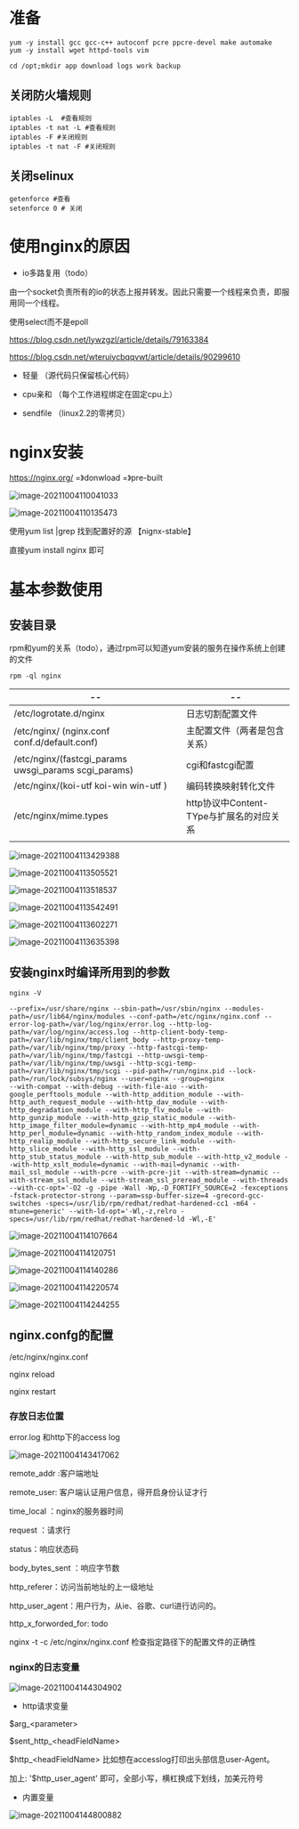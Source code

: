 # 准备

```shell
yum -y install gcc gcc-c++ autoconf pcre ppcre-devel make automake
yum -y install wget httpd-tools vim

cd /opt;mkdir app download logs work backup
```

## 关闭防火墙规则

```shell
iptables -L  #查看规则
iptables -t nat -L #查看规则
iptables -F #关闭规则
iptables -t nat -F #关闭规则
```

## 关闭selinux

```shell
getenforce #查看
setenforce 0 # 关闭
```

# 使用nginx的原因

- io多路复用（todo）

由一个socket负责所有的io的状态上报并转发。因此只需要一个线程来负责，即服用同一个线程。

使用select而不是epoll

https://blog.csdn.net/lywzgzl/article/details/79163384

https://blog.csdn.net/wteruiycbqqvwt/article/details/90299610

- 轻量 （源代码只保留核心代码）

- cpu亲和 （每个工作进程绑定在固定cpu上）
- sendfile （linux2.2的零拷贝）

# nginx安装

https://nginx.org/  =》donwload =》pre-built 

![image-20211004110041033](images\image-20211004110041033.png)

![image-20211004110135473](images\image-20211004110135473.png)

使用yum list |grep 找到配置好的源 【nignx-stable】

直接yum install nginx 即可

# 基本参数使用

## 安装目录

rpm和yum的关系（todo），通过rpm可以知道yum安装的服务在操作系统上创建的文件

```shell
rpm -ql nginx
```

| --                                                      | --                                       |
| ------------------------------------------------------- | ---------------------------------------- |
| /etc/logrotate.d/nginx                                  | 日志切割配置文件                         |
| /etc/nginx/  (nginx.conf    conf.d/default.conf)        | 主配置文件（两者是包含关系）             |
| /etc/nginx/(fastcgi_params   uwsgi_params  scgi_params) | cgi和fastcgi配置                         |
| /etc/nginx/(koi-utf   koi-win   win-utf )               | 编码转换映射转化文件                     |
| /etc/nginx/mime.types                                   | http协议中Content-TYpe与扩展名的对应关系 |
|                                                         |                                          |

![image-20211004113429388](images\image-20211004113429388.png)

![image-20211004113505521](images\image-20211004113505521.png)

![image-20211004113518537](images\image-20211004113518537.png)

![image-20211004113542491](images\image-20211004113542491.png)

![image-20211004113602271](images\image-20211004113602271.png)

![image-20211004113635398](images\image-20211004113635398.png)

## 安装nginx时编译所用到的参数

```shell
nginx -V
```

```shell
--prefix=/usr/share/nginx --sbin-path=/usr/sbin/nginx --modules-path=/usr/lib64/nginx/modules --conf-path=/etc/nginx/nginx.conf --error-log-path=/var/log/nginx/error.log --http-log-path=/var/log/nginx/access.log --http-client-body-temp-path=/var/lib/nginx/tmp/client_body --http-proxy-temp-path=/var/lib/nginx/tmp/proxy --http-fastcgi-temp-path=/var/lib/nginx/tmp/fastcgi --http-uwsgi-temp-path=/var/lib/nginx/tmp/uwsgi --http-scgi-temp-path=/var/lib/nginx/tmp/scgi --pid-path=/run/nginx.pid --lock-path=/run/lock/subsys/nginx --user=nginx --group=nginx 
--with-compat --with-debug --with-file-aio --with-google_perftools_module --with-http_addition_module --with-http_auth_request_module --with-http_dav_module --with-http_degradation_module --with-http_flv_module --with-http_gunzip_module --with-http_gzip_static_module --with-http_image_filter_module=dynamic --with-http_mp4_module --with-http_perl_module=dynamic --with-http_random_index_module --with-http_realip_module --with-http_secure_link_module --with-http_slice_module --with-http_ssl_module --with-http_stub_status_module --with-http_sub_module --with-http_v2_module --with-http_xslt_module=dynamic --with-mail=dynamic --with-mail_ssl_module --with-pcre --with-pcre-jit --with-stream=dynamic --with-stream_ssl_module --with-stream_ssl_preread_module --with-threads --with-cc-opt='-O2 -g -pipe -Wall -Wp,-D_FORTIFY_SOURCE=2 -fexceptions -fstack-protector-strong --param=ssp-buffer-size=4 -grecord-gcc-switches -specs=/usr/lib/rpm/redhat/redhat-hardened-cc1 -m64 -mtune=generic' --with-ld-opt='-Wl,-z,relro -specs=/usr/lib/rpm/redhat/redhat-hardened-ld -Wl,-E'
```



![image-20211004114107664](images\image-20211004114107664.png)

![image-20211004114120751](images\image-20211004114120751.png)

![image-20211004114140286](images\image-20211004114140286.png)

![image-20211004114220574](images\image-20211004114220574.png)

![image-20211004114244255](images\image-20211004114244255.png)

## nginx.confg的配置

/etc/nginx/nginx.conf

nginx reload

nginx restart

### 存放日志位置

error.log 和http下的access log

![image-20211004143417062](images\image-20211004143417062.png)

remote_addr :客户端地址

remote_user: 客户端认证用户信息，得开启身份认证才行

time_local ：nginx的服务器时间

request ：请求行

status：响应状态码

body_bytes_sent ：响应字节数

http_referer：访问当前地址的上一级地址

http_user_agent：用户行为，从ie、谷歌、curl进行访问的。

http_x_forworded_for: todo



 nginx -t -c /etc/nginx/nginx.conf  检查指定路径下的配置文件的正确性

### nginx的日志变量

![image-20211004144304902](images\image-20211004144304902.png)

- http请求变量

$arg_\<parameter>

$sent_http_\<headFieldName>

$http_\<headFieldName>  比如想在accesslog打印出头部信息user-Agent。

加上:  '$http_user_agent' 即可，全部小写，横杠换成下划线，加美元符号

- 内置变量

![image-20211004144800882](images\image-20211004144800882.png)

